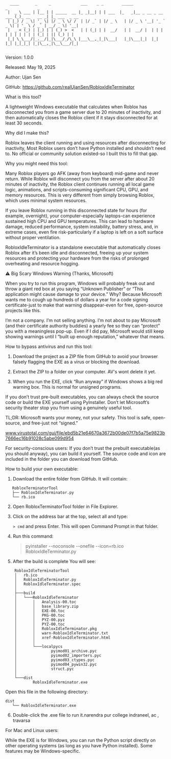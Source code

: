```
  ____       _     _             ___    _ _        _____                   _             _             
 |  _ \ ___ | |__ | | _____  __ |_ _|__| | | ___  |_   _|__ _ __ _ __ ___ (_)_ __   __ _| |_ ___  _ __ 
 | |_) / _ \| '_ \| |/ _ \ \/ /  | |/ _` | |/ _ \   | |/ _ \ '__| '_ ` _ \| | '_ \ / _` | __/ _ \| '__|
 |  _ < (_) | |_) | | (_) >  <   | | (_| | |  __/   | |  __/ |  | | | | | | | | | | (_| | || (_) | |   
 |_| \_\___/|_.__/|_|\___/_/\_\ |___\__,_|_|\___|   |_|\___|_|  |_| |_| |_|_|_| |_|\__,_|\__\___/|_|   
                                                                                                       
```
                                                                                                                                                                   
                                                                                                        
Version: 1.0.0

Released: May 19, 2025

Author: Ujan Sen

GitHub: https://github.com/realUjanSen/RobloxIdleTerminator




 What is this tool?

A lightweight Windows executable that calculates when Roblox has disconnected you from a game server 
due to 20 minutes of inactivity, and then automatically closes the Roblox client if it stays 
disconnected for at least 30 seconds.


 Why did I make this?

Roblox leaves the client running and using resources after disconnecting for inactivity, 
Most Roblox users don’t have Python installed and shouldn’t need to. 
No official or community solution existed-so I built this to fill that gap.


 Why you might need this tool:

Many Roblox players go AFK (away from keyboard) mid-game and never return. While Roblox will 
disconnect you from the server after about 20 minutes of inactivity, the Roblox client continues 
running all local game logic, animations, and scripts-consuming significant CPU, GPU, and 
memory resources. This is very different from simply browsing Roblox, which uses minimal 
system resources.

If you leave Roblox running in this disconnected state for hours (for example, overnight), your 
computer-especially laptops-can experience sustained high CPU and GPU temperatures. This can lead 
to hardware damage, reduced performance, system instability, battery stress, and, in extreme cases, 
even fire risk-particularly if a laptop is left on a soft surface without proper ventilation.

RobloxIdleTerminator is a standalone executable that automatically closes Roblox after it’s 
been idle and disconnected, freeing up your system resources and protecting your hardware from 
the risks of prolonged overheating and resource hogging.  



⚠️ Big Scary Windows Warning (Thanks, Microsoft)

When you try to run this program, Windows will probably freak out and throw a giant red box at you 
saying “Unknown Publisher” or “This application might cause damage to your device.” Why? Because 
Microsoft wants me to cough up hundreds of dollars a year for a code signing certificate-just to make that 
warning disappear-even for free, open-source projects like this.

I’m not a company. I’m not selling anything. I’m not about to pay Microsoft (and their certificate 
authority buddies) a yearly fee so they can “protect” you with a meaningless pop-up. Even if I did 
pay, Microsoft would still keep showing warnings until I “built up enough reputation,” whatever 
that means.

  How to bypass antivirus and run this tool:

1. Download the project as a ZIP file from GitHub to avoid your browser falsely flagging the EXE as 
a virus or blocking the download.

2. Extract the ZIP to a folder on your computer. AV's wont delete it yet.

3. When you run the EXE, click “Run anyway” if Windows shows a big red warning box. This is normal 
for unsigned programs.

If you don’t trust pre-built executables, you can always check the source code or build the EXE 
yourself using PyInstaller. Don’t let Microsoft’s security theater stop you from using a genuinely 
useful tool.

TL;DR:
Microsoft wants your money, not your safety. 
This tool is safe, open-source, and free-just not “signed.”

www.virustotal.com/gui/file/ebd5b21e64670a3672b00de07f7b5a75e9823b7666ec16b91028c5abe099d954

For security-conscious users:
If you don’t trust the prebuilt executable(as you should anyway), you can build it yourself. 
The source code and icon are included in the folder you can download from GitHub.

How to build your own executable:

1. Download the entire folder from GitHub. It will contain:
```
   RobloxTerminatorTool
   ├── RobloxIdleTerminator.py
   └── rb.ico
```
2. Open RobloxTerminatorTool folder in File Explorer.

3. Click on the address bar at the top, select all and type:

   ```> cmd```
   and press Enter. This will open Command Prompt in that folder.

4. Run this command:

   > pyinstaller --noconsole --onefile --icon=rb.ico RobloxIdleTerminator.py

5. After the build is complete
   You will see:
```
	RobloxIdleTerminatorTool
	│   rb.ico
	│   RobloxIdleTerminator.py
	│   RobloxIdleTerminator.spec
	│
	├───build
	│   └───RobloxIdleTerminator
	│       │   Analysis-00.toc
	│       │   base_library.zip
	│       │   EXE-00.toc
	│       │   PKG-00.toc
	│       │   PYZ-00.pyz
	│       │   PYZ-00.toc
	│       │   RobloxIdleTerminator.pkg
	│       │   warn-RobloxIdleTerminator.txt
	│       │   xref-RobloxIdleTerminator.html
	│       │
	│       └───localpycs
	│               pyimod01_archive.pyc
	│               pyimod02_importers.pyc
	│               pyimod03_ctypes.pyc
	│               pyimod04_pywin32.pyc
	│               struct.pyc
	│
	└───dist
	        RobloxIdleTerminator.exe

```
Open this file in the following directory:
```
dist
   └── RobloxIdleTerminator.exe
```
6. Double-click the .exe file to run it.narendra pur college indraneel, ac , travarsa


 For Mac and Linux users:

While the EXE is for Windows, you can run the Python script directly on other operating 
systems (as long as you have Python installed). Some features may be Windows-specific.
